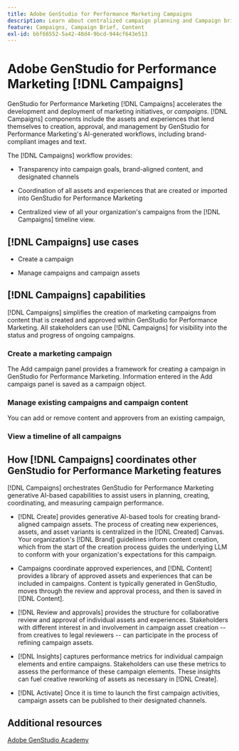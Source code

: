 ```yaml
---
title: Adobe GenStudio for Performance Marketing Campaigns
description: Learn about centralized campaign planning and Campaign brief creation.
feature: Campaigns, Campaign Brief, Content
exl-id: bbf66552-5a42-48d4-9bcd-944cf643e513
---
```

# Adobe GenStudio for Performance Marketing [!DNL Campaigns]

GenStudio for Performance Marketing [!DNL Campaigns] accelerates the development and deployment of marketing initiatives, or _campaigns_. [!DNL Campaigns] components include the assets and experiences that lend themselves to creation, approval, and management by GenStudio for Performance Marketing's AI-generated workflows, including brand-compliant images and text.

The [!DNL Campaigns] workflow provides: 

* Transparency into campaign goals, brand-aligned content, and designated channels

* Coordination of all assets and experiences that are created or imported into GenStudio for Performance Marketing

* Centralized view of all your organization's campaigns from the [!DNL Campaigns] timeline view.

## [!DNL Campaigns] use cases

* Create a campaign

* Manage campaigns and campaign assets

## [!DNL Campaigns] capabilities

[!DNL Campaigns] simplifies the creation of marketing campaigns from content that is created and approved within GenStudio for Performance Marketing. All stakeholders can use [!DNL Campaigns] for visibility into the status and progress of ongoing campaigns. 

### Create a marketing campaign

The Add campaign panel provides a framework for creating a campaign in GenStudio for Performance Marketing. Information entered in the Add campaigs panel is saved as a campaign object. 

### Manage existing campaigns and campaign content

You can add or remove content and approvers from an existing campaign,

### View a timeline of all campaigns



## How [!DNL Campaigns] coordinates other GenStudio for Performance Marketing features

[!DNL Campaigns] orchestrates GenStudio for Performance Marketing generative AI-based capabilities to assist users in planning, creating, coordinating, and measuring campaign performance.

* [!DNL Create] provides generative AI-based tools for creating brand-aligned campaign assets. The process of creating new experiences, assets, and asset variants is centralized in the [!DNL Created] Canvas. Your organization's [!DNL Brand] guidelines inform content creation, which from the start of the creation process guides the underlying LLM to conform with your organization's expectations for this campaign. 

* Campaigns coordinate approved experiences, and [!DNL Content] provides a library of approved assets and experiences that can be included in campaigns. Content is typically generated in GenStudio, moves through the review and approval process, and then is saved in [!DNL Content].

* [!DNL Review and approvals] provides the structure for collaborative review and approval of individual assets and experiences. Stakeholders with different interest in and involvement in campaign asset creation -- from creatives to legal reviewers -- can participate in the process of refining campaign assets.

* [!DNL Insights] captures performance metrics for individual campaign elements and entire campaigns. Stakeholders can use these metrics to assess the performance of these campaign elements. These insights can fuel creative reworking of assets as necessary in [!DNL Create].

* [!DNL Activate] Once it is time to launch the first campaign activities, campaign assets can be published to their designated channels.

## Additional resources

[Adobe GenStudio Academy](https://learningmanager.adobe.com/genstudioacademy)

